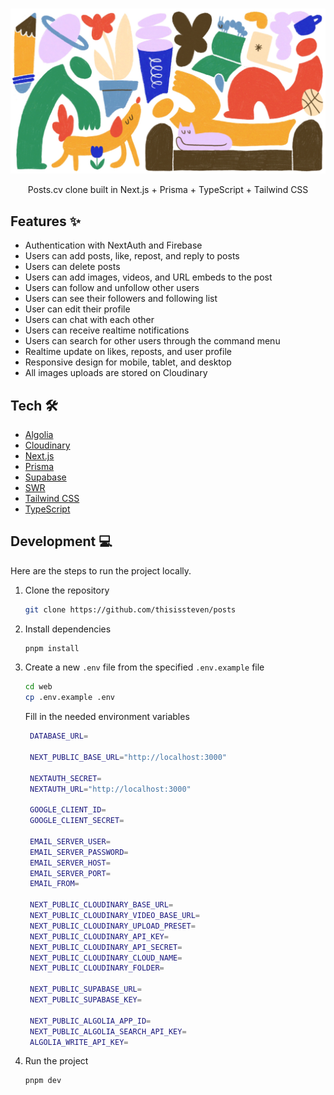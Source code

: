 <br>

![](/assets/og-image-posts.jpg)

<p align="center">
  Posts.cv clone built in Next.js + Prisma + TypeScript + Tailwind CSS
</p>

## Features ✨

- Authentication with NextAuth and Firebase
- Users can add posts, like, repost, and reply to posts
- Users can delete posts
- Users can add images, videos, and URL embeds to the post
- Users can follow and unfollow other users
- Users can see their followers and following list
- User can edit their profile
- Users can chat with each other
- Users can receive realtime notifications
- Users can search for other users through the command menu
- Realtime update on likes, reposts, and user profile
- Responsive design for mobile, tablet, and desktop
- All images uploads are stored on Cloudinary

## Tech 🛠

- [Algolia](https://www.algolia.com)
- [Cloudinary](https://cloudinary.com)
- [Next.js](https://nextjs.org)
- [Prisma](https://www.prisma.io/)
- [Supabase](https://supabase.com)
- [SWR](https://swr.vercel.app)
- [Tailwind CSS](https://tailwindcss.com)
- [TypeScript](https://www.typescriptlang.org)

## Development 💻

Here are the steps to run the project locally.

1. Clone the repository

   ```bash
   git clone https://github.com/thisissteven/posts
   ```

1. Install dependencies

   ```bash
   pnpm install
   ```

1. Create a new `.env` file from the specified `.env.example` file

   ```bash
   cd web
   cp .env.example .env
   ```

   Fill in the needed environment variables

   ```bash
    DATABASE_URL=

    NEXT_PUBLIC_BASE_URL="http://localhost:3000"

    NEXTAUTH_SECRET=
    NEXTAUTH_URL="http://localhost:3000"

    GOOGLE_CLIENT_ID=
    GOOGLE_CLIENT_SECRET=

    EMAIL_SERVER_USER=
    EMAIL_SERVER_PASSWORD=
    EMAIL_SERVER_HOST=
    EMAIL_SERVER_PORT=
    EMAIL_FROM=

    NEXT_PUBLIC_CLOUDINARY_BASE_URL=
    NEXT_PUBLIC_CLOUDINARY_VIDEO_BASE_URL=
    NEXT_PUBLIC_CLOUDINARY_UPLOAD_PRESET=
    NEXT_PUBLIC_CLOUDINARY_API_KEY=
    NEXT_PUBLIC_CLOUDINARY_API_SECRET=
    NEXT_PUBLIC_CLOUDINARY_CLOUD_NAME=
    NEXT_PUBLIC_CLOUDINARY_FOLDER=

    NEXT_PUBLIC_SUPABASE_URL=
    NEXT_PUBLIC_SUPABASE_KEY=

    NEXT_PUBLIC_ALGOLIA_APP_ID=
    NEXT_PUBLIC_ALGOLIA_SEARCH_API_KEY=
    ALGOLIA_WRITE_API_KEY=
   ```

1. Run the project

   ```bash
   pnpm dev
   ```
